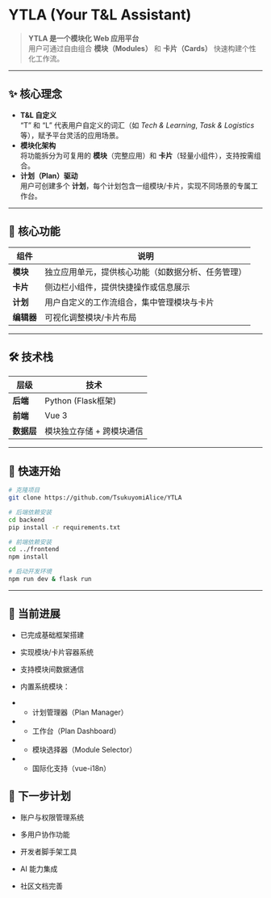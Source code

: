 # YTLA (Your T&L Assistant)

> **YTLA 是一个模块化 Web 应用平台**  
> 用户可通过自由组合 **模块（Modules）** 和 **卡片（Cards）** 快速构建个性化工作流。

---

## ✨ 核心理念
- **T&L 自定义**  
  “T” 和 “L” 代表用户自定义的词汇（如 *Tech & Learning*, *Task & Logistics* 等），赋予平台灵活的应用场景。
- **模块化架构**  
  将功能拆分为可复用的 **模块**（完整应用）和 **卡片**（轻量小组件），支持按需组合。
- **计划（Plan）驱动**  
  用户可创建多个 **计划**，每个计划包含一组模块/卡片，实现不同场景的专属工作台。

---

## 🧩 核心功能
| 组件       | 说明                          |
|------------|-------------------------------|
| **模块**   | 独立应用单元，提供核心功能（如数据分析、任务管理） |
| **卡片**   | 侧边栏小组件，提供快捷操作或信息展示        |
| **计划**   | 用户自定义的工作流组合，集中管理模块与卡片    |
| **编辑器** | 可视化调整模块/卡片布局                |

---

## 🛠️ 技术栈
| 层级       | 技术               |
|------------|--------------------|
| **后端**   | Python (Flask框架) |
| **前端**   | Vue 3              |
| **数据层** | 模块独立存储 + 跨模块通信 |

---

## 🚀 快速开始
```bash
# 克隆项目
git clone https://github.com/TsukuyomiAlice/YTLA

# 后端依赖安装
cd backend
pip install -r requirements.txt

# 前端依赖安装
cd ../frontend
npm install

# 启动开发环境
npm run dev & flask run
```
---
## 📌 当前进展

- 已完成基础框架搭建

- 实现模块/卡片容器系统

- 支持模块间数据通信

- 内置系统模块：

- - 计划管理器（Plan Manager）

- - 工作台（Plan Dashboard）

- - 模块选择器（Module Selector）

- - 国际化支持（vue-i18n）

## 📍 下一步计划

- 账户与权限管理系统

- 多用户协作功能

- 开发者脚手架工具

- AI 能力集成

- 社区文档完善

